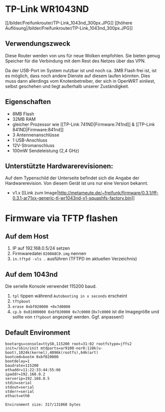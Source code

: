 # TP-Link WR1043ND
[[/bilder/Freifunkrouter/TP-Link_1043nd_300px.JPG]]
[[höhere Auflösung|/bilder/Freifunkrouter/TP-Link_1043nd_300px.JPG]]

## Verwendungszweck
Diese Router werden von uns für neue Wolken empfohlen. Sie bieten genug Speicher für die Verbindung mit dem Rest des Netzes über das VPN.

Da der USB-Port im System nutzbar ist und noch ca. 3MB Flash frei ist, ist es möglich, dass noch andere Dienste auf diesem laufen könnten. Dies muss dann allerdings vom Knotenbetreiber, der sich in OpenWRT einliest, selbst geschehen und liegt außerhalb unserer Zuständigkeit.

## Eigenschaften
* 8MB Flash
* 32MB RAM
* gleicher Prozessor wie [[TP-Link 741ND|Firmware:741nd]] & [[TP-Link 841ND|Firmware:841nd]]
* 3 Antennenanschlüsse
* 1 USB-Anschluss
* 12V-Stromanschluss
* 100mW Sendeleistung (2,4 GHz)

## Unterstützte Hardwarerevisionen:
Auf dem Typenschild der Unterseite befindet sich die Angabe der Hardwarerevision.
Von diesem Gerät ist uns nur eine Version bekannt.

* v1.x [[Link zum Image|http://metameute.de/~freifunk/firmware/0.3.1/lff-0.3.1-ar71xx-generic-tl-wr1043nd-v1-squashfs-factory.bin]]

# Firmware via TFTP flashen

## Auf dem Host

1. IP auf 192.168.0.5/24 setzen
1. Firmwaredatei `0200A8C0.img` nennen
1. `in.tftpd -vls .` ausführen (TFTPD im aktuellen Verzeichnis)

## Auf dem 1043nd

Die serielle Konsole verwendet 115200 baud.

1. `tpl` tippen während `Autobooting in x seconds` erscheint
1. `tftpboot`
1. `erase 0xbf020000 +0x7d0000`
1. `cp.b 0x81000000 0xbf020000 0x7c0000` (`0x7c0000` ist die Imagegröße und sollte von `tftpboot` angezeigt werden. Ggf. anpassen!)

## Default Environment

    bootargs=console=ttyS0,115200 root=31:02 rootfstype=jffs2 init=/sbin/init mtdparts=ar9100-nor0:128k(u-boot),1024k(kernel),4096k(rootfs),64k(art)
    bootcmd=bootm 0xbf020000
    bootdelay=1
    baudrate=115200
    ethaddr=11:22:33:44:55:66
    ipaddr=192.168.0.2
    serverip=192.168.0.5
    stdin=serial
    stdout=serial
    stderr=serial
    ethact=eth0
    
    Environment size: 317/131068 bytes
